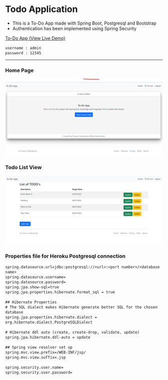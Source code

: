 # Todo Application
- This is a To-Do App made with Spring Boot, Postgresql and Bootstrap
- Authentication has been implemented using Spring Security

[To-Do App (View Live Demo)](https://todo-app-pranoy.herokuapp.com/)

```properties
username : admin
password : 12345
```

---
### Home Page
![image](https://github.com/developersview/todo-application/blob/master/image/Screenshot%202022-07-24%20190717.png)

### Todo List View
![image](https://github.com/developersview/todo-application/blob/master/image/Screenshot%202022-07-24%20190702.png)

### Properties file for Heroku Postgresql connection 
```properties
spring.datasource.url=jdbc:postgresql://<url>:<port number>/<database name>
spring.datasource.username=
spring.datasource.password=
spring.jpa.show-sql=true
spring.jpa.properties.hibernate.format_sql = true

## Hibernate Properties
# The SQL dialect makes Hibernate generate better SQL for the chosen database
spring.jpa.properties.hibernate.dialect = org.hibernate.dialect.PostgreSQLDialect

# Hibernate ddl auto (create, create-drop, validate, update)
spring.jpa.hibernate.ddl-auto = update

## Spring view resolver set up
spring.mvc.view.prefix=/WEB-INF/jsp/
spring.mvc.view.suffix=.jsp

spring.security.user.name=
spring.security.user.password=

```